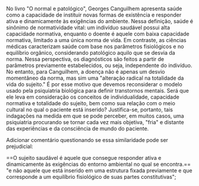 No livro "O normal e patológico", Georges Canguilhem apresenta saúde como a capacidade de instituir novas formas de existência e responder ativa e dinamicamente às exigências do ambiente. Nessa definição, saúde é sinônimo de normatividade vital: um indivíduo saudável possui alta capacidade normativa, enquanto o doente é aquele com baixa capacidade normativa, limitado a uma única norma de vida. Em contraste, as ciências médicas caracterizam saúde com base nos parâmetros fisiológicos e no equilíbrio orgânico, considerando patológico aquilo que se desvia da norma. Nessa perspectiva, os diagnósticos são feitos a partir de parâmetros previamente estabelecidos, ou seja, independente do indivíduo. No entanto, para Canguilhem, a doença não é apenas um desvio momentâneo da norma, mas sim uma "alteração radical na totalidade da vida do sujeito." É por esse motivo que devemos reconsiderar o modelo usado pela psiquiatria biológica para definir transtornos mentais. Será que ele leva em consideração os conceitos de individualidade, capacidade normativa e totalidade do sujeito, bem como sua relação com o meio cultural no qual o paciente está inserido? Justifica-se, portanto, tais indagações na medida em que se pode perceber, em muitos casos, uma psiquiatria procurando se tornar cada vez mais objetiva, "fria" e distante das experiências e da consciência de mundo do paciente.

Adicionar comentário questionando se essa similaridade pode ser prejudicial:

==O sujeito saudável é aquele que consegue responder ativa e dinamicamente às exigências do entorno ambiental no qual se encontra.== "e não aquele que está inserido em uma estrutura fixada previamente e que corresponde a um equilíbrio fisiológico de suas partes constitutivas"; 
